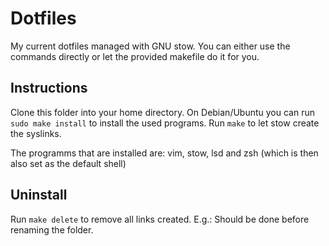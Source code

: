 # Dotfiles

My current dotfiles managed with GNU stow.
You can either use the commands directly or let the provided makefile do it for you.

## Instructions

Clone this folder into your home directory.
On Debian/Ubuntu you can run `sudo make install` to install the used programs.
Run `make` to let stow create the syslinks.

The programms that are installed are:
vim, stow, lsd and zsh (which is then also set as the default shell)

## Uninstall
Run `make delete` to remove all links created.
E.g.: Should be done before renaming the folder.
